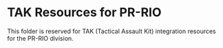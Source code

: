 # TAK Resources for PR-RIO

This folder is reserved for TAK (Tactical Assault Kit) integration resources for the PR-RIO division.
